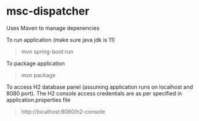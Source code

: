 # msc-dispatcher

Uses Maven to manage depenencies

To run application (make sure java jdk is 11)
> mvn spring-boot:run

To package application 
> mvn package 

To access H2 database panel (assuming application runs on localhost and 8080 port).
The H2 console access credentials are as per specified in application.properties file
> http://localhost:8080/h2-console 

 
